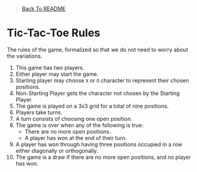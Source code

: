 > [Back To README](README.md)

# Tic-Tac-Toe Rules

The rules of the game, formalized so that we do not need to worry about the variations.

1. This game has two players.
2. Either player may start the game.
3. Starting player may choose `X` or `O` character to represent their chosen positions.
4. Non-Starting Player gets the character not chosen by the Starting Player.
5. The game is played on a 3x3 grid for a total of nine positions.
6. Players take turns.
7. A turn consists of choosing one open position.
8. The game is over when any of the following is true:
   - There are no more open positions.
   - A player has won at the end of their turn.
9. A player has won through having three positions occupied in a row either diagonally or orthogonally.
10. The game is a draw if there are no more open positions, and no player has won.
